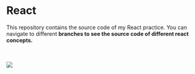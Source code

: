 # React
This repository contains the source code of my React practice. You can navigate to different <strong>branches</storong> to see the source code of different react concepts.
<br>
<br>
<br>

<img src="https://github.com/FaizanGill/React/assets/109896837/55be8188-21ed-4fc9-b919-1b5acab99d31">

